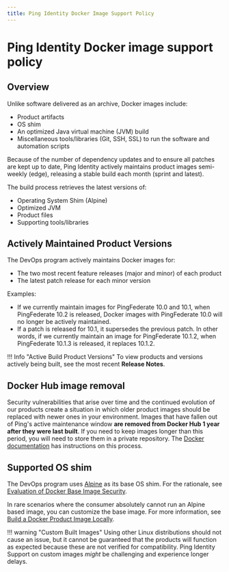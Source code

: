 ```yaml
---
title: Ping Identity Docker Image Support Policy
---
```

# Ping Identity Docker image support policy

## Overview

Unlike software delivered as an archive, Docker images include:

* Product artifacts
* OS shim
* An optimized Java virtual machine (JVM) build
* Miscellaneous tools/libraries (Git, SSH, SSL) to run the software and automation scripts

Because of the number of dependency updates and to ensure all patches are kept up to date, Ping Identity actively maintains product images semi-weekly (edge), releasing a stable build each month (sprint and latest).

The build process retrieves the latest versions of:

* Operating System Shim (Alpine)
* Optimized JVM
* Product files
* Supporting tools/libraries

## Actively Maintained Product Versions

The DevOps program actively maintains Docker images for:

* The two most recent feature releases (major and minor) of each product
* The latest patch release for each minor version

Examples:

* If we currently maintain images for PingFederate 10.0 and 10.1, when PingFederate 10.2 is released, Docker images with PingFederate 10.0 will no longer be actively maintained.
* If a patch is released for 10.1, it supersedes the previous patch. In other words, if we currently maintain an image for PingFederate 10.1.2, when PingFederate 10.1.3 is released, it replaces 10.1.2.

!!! Info "Active Build Product Versions"
    To view products and versions actively being built, see the most recent **Release Notes**.

## Docker Hub image removal

Security vulnerabilities that arise over time and the continued evolution of our products create a situation in which older product images should be replaced with newer ones in your environment.  Images that have fallen out of Ping's active maintenance window **are removed from Docker Hub 1 year after they were last built**. If you need to keep images longer than this period, you will need to store them in a private repository.  The [Docker documentation](https://docs.docker.com/engine/reference/commandline/tag/) has instructions on this process.

## Supported OS shim

The DevOps program uses [Alpine](https://hub.docker.com/_/alpine) as its base OS shim. For the rationale, see [Evaluation of Docker Base Image Security](./dockerImageSecurity.md).

In rare scenarios where the consumer absolutely cannot run an Alpine based image, you can customize the base image. For more information, see [Build a Docker Product Image Locally](../reference/buildLocal.md).

!!! warning "Custom Built Images"
    Using other Linux distributions should not cause an issue, but it cannot be guaranteed that the products will function as expected because these are not verified for compatibility. Ping Identity Support on custom images _might_ be challenging and experience longer delays.
